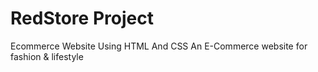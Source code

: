 # RedStore Project
Ecommerce Website Using HTML And CSS
An E-Commerce website for fashion & lifestyle

